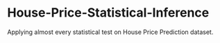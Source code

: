 # House-Price-Statistical-Inference
Applying almost every statistical test on House Price Prediction dataset.
